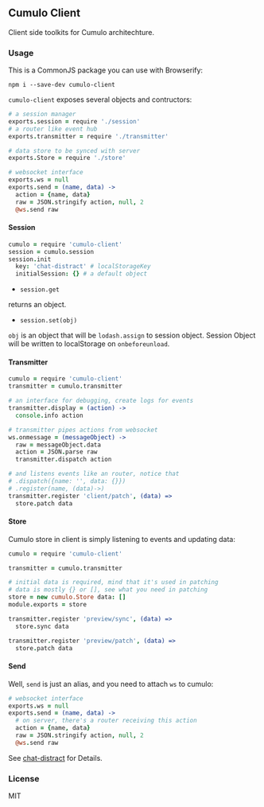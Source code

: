 
Cumulo Client
----

Client side toolkits for Cumulo architechture.

### Usage

This is a CommonJS package you can use with Browserify:

```
npm i --save-dev cumulo-client
```

`cumulo-client` exposes several objects and contructors:

```coffee
# a session manager
exports.session = require './session'
# a router like event hub
exports.transmitter = require './transmitter'

# data store to be synced with server
exports.Store = require './store'

# websocket interface
exports.ws = null
exports.send = (name, data) ->
  action = {name, data}
  raw = JSON.stringify action, null, 2
  @ws.send raw
```

#### Session

```coffee
cumulo = require 'cumulo-client'
session = cumulo.session
session.init
  key: 'chat-distract' # localStorageKey
  initialSession: {} # a default object
```

* `session.get`

returns an object.

* `session.set(obj)`

`obj` is an object that will be `lodash.assign` to session object.
Session Object will be written to localStorage on `onbeforeunload`.

#### Transmitter

```coffee
cumulo = require 'cumulo-client'
transmitter = cumulo.transmitter

# an interface for debugging, create logs for events
transmitter.display = (action) ->
  console.info action

# transmitter pipes actions from websocket
ws.onmessage = (messageObject) ->
  raw = messageObject.data
  action = JSON.parse raw
  transmitter.dispatch action

# and listens events like an router, notice that
# .dispatch({name: '', data: {}})
# .register(name, (data)->)
transmitter.register 'client/patch', (data) =>
  store.patch data
```

#### Store

Cumulo store in client is simply listening to events and updating data:

```coffee
cumulo = require 'cumulo-client'

transmitter = cumulo.transmitter

# initial data is required, mind that it's used in patching
# data is mostly {} or [], see what you need in patching
store = new cumulo.Store data: []
module.exports = store

transmitter.register 'preview/sync', (data) =>
  store.sync data

transmitter.register 'preview/patch', (data) =>
  store.patch data
```

#### Send

Well, `send` is just an alias, and you need to attach `ws` to cumulo:

```coffee
# websocket interface
exports.ws = null
exports.send = (name, data) ->
  # on server, there's a router receiving this action
  action = {name, data}
  raw = JSON.stringify action, null, 2
  @ws.send raw
```

See [chat-distract][chat-distract] for Details.

[chat-distract]: https://github.com/Cumulo/chat-distract/tree/master/source

### License

MIT
